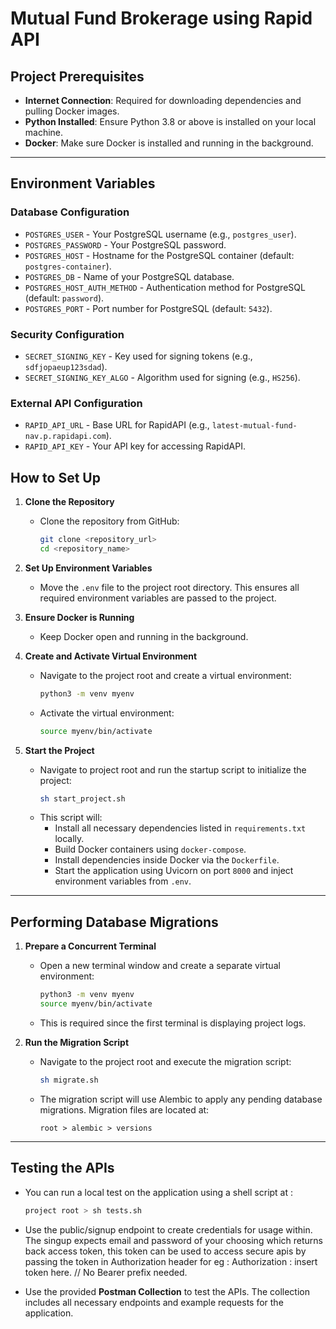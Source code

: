 # Mutual Fund Brokerage using Rapid API

## Project Prerequisites

- **Internet Connection**: Required for downloading dependencies and pulling Docker images.
- **Python Installed**: Ensure Python 3.8 or above is installed on your local machine.
- **Docker**: Make sure Docker is installed and running in the background.

---

## Environment Variables

### Database Configuration
- `POSTGRES_USER` - Your PostgreSQL username (e.g., `postgres_user`).
- `POSTGRES_PASSWORD` - Your PostgreSQL password.
- `POSTGRES_HOST` - Hostname for the PostgreSQL container (default: `postgres-container`).
- `POSTGRES_DB` - Name of your PostgreSQL database.
- `POSTGRES_HOST_AUTH_METHOD` - Authentication method for PostgreSQL (default: `password`).
- `POSTGRES_PORT` - Port number for PostgreSQL (default: `5432`).

### Security Configuration
- `SECRET_SIGNING_KEY` - Key used for signing tokens (e.g., `sdfjopaeup123sdad`).
- `SECRET_SIGNING_KEY_ALGO` - Algorithm used for signing (e.g., `HS256`).

### External API Configuration
- `RAPID_API_URL` - Base URL for RapidAPI (e.g., `latest-mutual-fund-nav.p.rapidapi.com`).
- `RAPID_API_KEY` - Your API key for accessing RapidAPI.

## How to Set Up

1. **Clone the Repository**
   - Clone the repository from GitHub:
     ```bash
     git clone <repository_url>
     cd <repository_name>
     ```

2. **Set Up Environment Variables**
   - Move the `.env` file to the project root directory. This ensures all required environment variables are passed to the project.

3. **Ensure Docker is Running**
   - Keep Docker open and running in the background.

4. **Create and Activate Virtual Environment**
   - Navigate to the project root and create a virtual environment:
     ```bash
     python3 -m venv myenv
     ```
   - Activate the virtual environment:
     ```bash
     source myenv/bin/activate
     ```

5. **Start the Project**
   - Navigate to project root and run the startup script to initialize the project:
     ```bash
     sh start_project.sh
     ```
   - This script will:
     - Install all necessary dependencies listed in `requirements.txt` locally.
     - Build Docker containers using `docker-compose`.
     - Install dependencies inside Docker via the `Dockerfile`.
     - Start the application using Uvicorn on port `8000` and inject environment variables from `.env`.

---

## Performing Database Migrations

1. **Prepare a Concurrent Terminal**
   - Open a new terminal window and create a separate virtual environment:
     ```bash
     python3 -m venv myenv
     source myenv/bin/activate
     ```
   - This is required since the first terminal is displaying project logs.

2. **Run the Migration Script**
   - Navigate to the project root and execute the migration script:
     ```bash
     sh migrate.sh
     ```
   - The migration script will use Alembic to apply any pending database migrations. Migration files are located at:
     ```
     root > alembic > versions
     ```

---

## Testing the APIs

 - You can run a local test on the application using a shell script at : 
    ```bash
    project root > sh tests.sh
    ```
- Use the public/signup endpoint to create credentials for usage within. The singup expects email and password of your choosing which returns back access token, this token can be used to access secure apis by passing the token in Authorization header for eg : Authorization : insert token here. // No Bearer prefix needed.

- Use the provided **Postman Collection** to test the APIs. The collection includes all necessary endpoints and example requests for the application.
